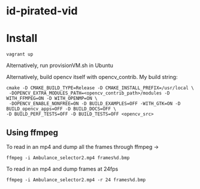 # id-pirated-vid

# Install
```
vagrant up
```

Alternatively, run provisionVM.sh in Ubuntu

Alternatively, build opencv itself with opencv_contrib.
My build string:
```
cmake -D CMAKE_BUILD_TYPE=Release -D CMAKE_INSTALL_PREFIX=/usr/local \
 -DOPENCV_EXTRA_MODULES_PATH=<opencv_contrib_path>/modules -D WITH_FFMPEG=ON -D WITH_OPENMP=ON \
 -DOPENCV_ENABLE_NONFREE=ON -D BUILD_EXAMPLES=OFF -WITH_GTK=ON -D BUILD_opencv_apps=OFF -D BUILD_DOCS=OFF \
-D BUILD_PERF_TESTS=OFF -D BUILD_TESTS=OFF <opencv_src>
```

## Using ffmpeg

To read in an mp4 and dump all the frames through ffmpeg ->
```
ffmpeg -i Ambulance_selector2.mp4 frames%d.bmp
```

To read in an mp4 and dump frames at 24fps
```
ffmpeg -i Ambulance_selector2.mp4 -r 24 frames%d.bmp
```